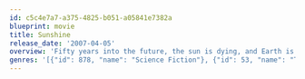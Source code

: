 ```yaml
---
id: c5c4e7a7-a375-4825-b051-a05841e7382a
blueprint: movie
title: Sunshine
release_date: '2007-04-05'
overview: 'Fifty years into the future, the sun is dying, and Earth is threatened by arctic temperatures. A team of astronauts is sent to revive the Sun — but the mission fails. Seven years later, a new team is sent to finish the mission as mankind’s last hope.'
genres: '[{"id": 878, "name": "Science Fiction"}, {"id": 53, "name": "Thriller"}]'
---
```

